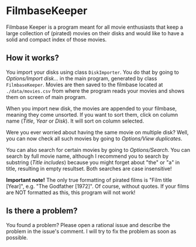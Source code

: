 # FilmbaseKeeper

Filmbase Keeper is a program meant for all movie enthusiasts that keep a large
collection of (pirated) movies on their disks and would like to have a solid and
compact index of those movies.

## How it works?

You import your disks using class ``DiskImporter``. You do that by going to
*Options/Import disk...* in the main program, generated by class ``FilmbaseKeeper``.
Movies are then saved to the filmbase located at ``./data/movies.csv`` from
where the program reads your movies and shows them on screen of main program.

When you import new disk, the movies are appended to your filmbase, meaning they
come unsorted. If you want to sort them, click on column name (*Title*, *Year* or *Disk*).
It will sort on column selected.

Were you ever worried about having the same movie on multiple disk? Well, you can now
check all such movies by going to *Options/View duplicates*.

You can also search for certain movies by going to *Options/Search*. You can search
by full movie name, although I recommend you to search by substring (*Title includes*)
because you might forget about "the" or "a" in title, resulting in empty resultset.
Both searches are case insensitive!

**Important note!** The only true formatting of pirated films is "Film title [Year]", e.g.
"The Godfather [1972]". Of course, without quotes. If your films are NOT formatted as this,
this program will not work!

## Is there a problem?

You found a problem? Please open a rational issue and describe the problem in the
issue's comment. I will try to fix the problem as soon as possible.